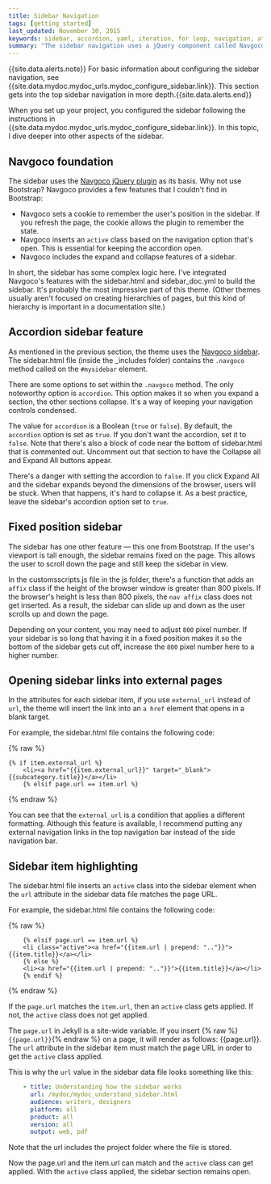 ```yaml
---
title: Sidebar Navigation
tags: [getting_started]
last_updated: November 30, 2015
keywords: sidebar, accordion, yaml, iteration, for loop, navigation, attributes, conditional filtering
summary: "The sidebar navigation uses a jQuery component called Navgoco. The sidebar is a somewhat complex part of the theme that remembers your current page, highlights the active item, stays in a fixed position on the page, and more."
---
```


{{site.data.alerts.note}} For basic information about configuring the sidebar navigation, see {{site.data.mydoc.mydoc_urls.mydoc_configure_sidebar.link}}. This section gets into the top sidebar navigation in more depth.{{site.data.alerts.end}}

When you set up your project, you configured the sidebar following the instructions in {{site.data.mydoc.mydoc_urls.mydoc_configure_sidebar.link}}. In this topic, I dive deeper into other aspects of the sidebar.

## Navgoco foundation

The sidebar uses the [Navgoco jQuery plugin](https://github.com/tefra/navgoco) as its basis. Why not use Bootstrap? Navgoco provides a few features that I couldn't find in Bootstrap:

* Navgoco sets a cookie to remember the user's position in the sidebar. If you refresh the page, the cookie allows the plugin to remember the state.
* Navgoco inserts an `active` class based on the navigation option that's open. This is essential for keeping the accordion open.
* Navgoco includes the expand and collapse features of a sidebar.

In short, the sidebar has some complex logic here. I've integrated Navgoco's features with the sidebar.html and sidebar_doc.yml to build the sidebar. It's probably the most impressive part of this theme. (Other themes usually aren't focused on creating hierarchies of pages, but this kind of hierarchy is important in a documentation site.)

## Accordion sidebar feature

As mentioned in the previous section, the theme uses the [Navgoco sidebar](http://www.komposta.net/article/navgoco). The sidebar.html file (inside the _includes folder) contains the `.navgoco` method called on the `#mysidebar` element. 

There are some options to set within the `.navgoco` method. The only noteworthy option is `accordion`. This option makes it so when you expand a section, the other sections collapse. It's a way of keeping your navigation controls condensed. 

The value for `accordion` is a Boolean (`true` or `false`). By default, the `accordion` option is set as `true`. If you don't want the accordion, set it to `false`. Note that there's also a block of code near the bottom of sidebar.html that is commented out. Uncomment out that section to have the Collapse all and Expand All buttons appear. 

There's a danger with setting the accordion to `false`. If you click Expand All and the sidebar expands beyond the dimensions of the browser, users will be stuck. When that happens, it's hard to collapse it. As a best practice, leave the sidebar's accordion option set to `true`.

## Fixed position sidebar

The sidebar has one other feature &mdash; this one from Bootstrap. If the user's viewport is tall enough, the sidebar remains fixed on the page. This allows the user to scroll down the page and still keep the sidebar in view.

In the customsscripts.js file in the js folder, there's a function that adds an `affix` class if the height of the browser window is greater than 800 pixels. If the browser's height is less than 800 pixels, the `nav affix` class does not get inserted. As a result, the sidebar can slide up and down as the user scrolls up and down the page.

Depending on your content, you may need to adjust `800` pixel number. If your sidebar is so long that having it in a fixed position makes it so the bottom of the sidebar gets cut off, increase the `800` pixel number here to a higher number.

## Opening sidebar links into external pages

In the attributes for each sidebar item, if you use `external_url` instead of `url`, the theme will insert the link into an `a href` element that opens in a blank target. 

For example, the sidebar.html file contains the following code:

{% raw %}
```liquid
{% if item.external_url %}
    <li><a href="{{item.external_url}}" target="_blank">{{subcategory.title}}</a></li>
    {% elsif page.url == item.url %}
```
{% endraw %}

You can see that the `external_url` is a condition that applies a different formatting. Although this feature is available, I recommend putting any external navigation links in the top navigation bar instead of the side navigation bar. 

## Sidebar item highlighting

The sidebar.html file inserts an `active` class into the sidebar element when the `url` attribute in the sidebar data file matches the page URL. 

For example, the sidebar.html file contains the following code:

{% raw %}
```liquid
    {% elsif page.url == item.url %}
    <li class="active"><a href="{{item.url | prepend: ".."}}">{{item.title}}</a></li>
    {% else %}
    <li><a href="{{item.url | prepend: ".."}}">{{item.title}}</a></li>
    {% endif %}
```
{% endraw %}

If the `page.url` matches the `item.url`, then an `active` class gets applied. If not, the `active` class does not get applied. 

The `page.url` in Jekyll is a site-wide variable. If you insert {% raw %}`{{page.url}}`{% endraw %} on a page, it will render as follows: {{page.url}}. The `url` attribute in the sidebar item must match the page URL in order to get the `active` class applied. 

This is why the `url` value in the sidebar data file looks something like this:

```yaml
    - title: Understanding how the sidebar works
      url: /mydoc/mydoc_understand_sidebar.html
      audience: writers, designers
      platform: all
      product: all
      version: all
      output: web, pdf   
```

Note that the url includes the project folder where the file is stored.

Now the page.url and the item.url can match and the `active` class can get applied. With the `active` class applied, the sidebar section remains open.
